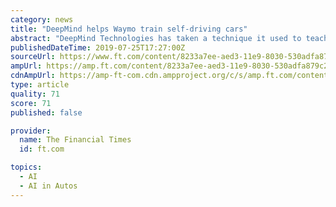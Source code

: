 ```yaml
---
category: news
title: "DeepMind helps Waymo train self-driving cars"
abstract: "DeepMind Technologies has taken a technique it used to teach computers to play video games and applied it to the self-driving cars developed by sister company Waymo. The London-based artificial intelligence group is trying to demonstrate the commercial ..."
publishedDateTime: 2019-07-25T17:27:00Z
sourceUrl: https://www.ft.com/content/8233a7ee-aed3-11e9-8030-530adfa879c2
ampUrl: https://amp.ft.com/content/8233a7ee-aed3-11e9-8030-530adfa879c2
cdnAmpUrl: https://amp-ft-com.cdn.ampproject.org/c/s/amp.ft.com/content/8233a7ee-aed3-11e9-8030-530adfa879c2
type: article
quality: 71
score: 71
published: false

provider:
  name: The Financial Times
  id: ft.com

topics:
  - AI
  - AI in Autos
---
```

